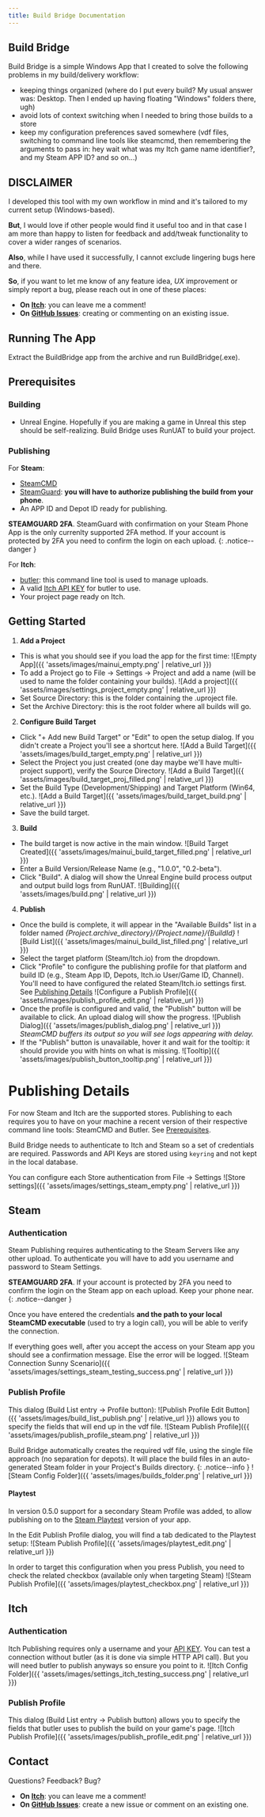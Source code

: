 ```yaml
---
title: Build Bridge Documentation
---
```


## Build Bridge

Build Bridge is a simple Windows App that I created to solve the following problems in my build/delivery workflow:
- keeping things organized (where do I put every build? My usual answer was: Desktop. Then I ended up having floating "Windows" folders there, ugh)
- avoid lots of context switching when I needed to bring those builds to a store 
- keep my configuration preferences saved somewhere (vdf files, switching to command line tools like steamcmd, then remembering the arguments to pass in: hey wait what was my Itch game name identifier?, and my Steam APP ID? and so on...)

## DISCLAIMER
I developed this tool with my own workflow in mind and it's tailored to my current setup (Windows-based).

**But**, I would love if other people would find it useful too and in that case I am more than happy to listen for feedback and add/tweak functionality to cover a wider ranges of scenarios.

**Also**, while I have used it successfully, I cannot exclude lingering bugs here and there.

**So**, if you want to let me know of any feature idea, _UX_ improvement or simply report a bug, please reach out in one of these places:

- **On [Itch](https://collederas.itch.io/build-bridge)**: you can leave me a comment!
- **On [GitHub Issues](https://github.com/Collederas/build-bridge/issues)**: creating or commenting on an existing issue.


## Running The App
Extract the BuildBridge app from the archive and run BuildBridge(.exe).


## Prerequisites

### Building
* Unreal Engine. Hopefully if you are making a game in Unreal this step should be self-realizing. Build Bridge uses RunUAT to build your project.

### Publishing

For **Steam**:
* [SteamCMD](https://developer.valvesoftware.com/wiki/SteamCMD#Downloading_SteamCMD)
* [SteamGuard](https://help.steampowered.com/en/faqs/view/7EFD-3CAE-64D3-1C31#enable): **you will have to authorize publishing the build from your phone**.
* An APP ID and Depot ID ready for publishing.

**STEAMGUARD 2FA**. SteamGuard with confirmation on your Steam Phone App is the only currenlty supported 2FA method.
If your account is protected by 2FA you need to confirm the login on each upload.
{: .notice--danger }

For **Itch**:
* [butler](https://itchio.itch.io/butler): this command line tool is used to manage uploads.
* A valid [Itch API KEY](https://itch.io/user/settings/api-keys) for butler to use.
* Your project page ready on Itch.

## Getting Started

1.  **Add a Project**
* This is what you should see if you load the app for the first time:
    ![Empty App]({{ 'assets/images/mainui_empty.png' | relative_url }})
* To add a Project go to File -> Settings -> Project and add a name (will be used to name the
    folder containing your builds).
    ![Add a project]({{ 'assets/images/settings_project_empty.png' | relative_url }})
* Set Source Directory: this is the folder containing the .uproject file.
* Set the Archive Directory: this is the root folder where all builds will go.


2.  **Configure Build Target**
* Click "+ Add new Build Target" or "Edit" to open the setup dialog. If you didn't create a Project you'll see a shortcut here.
    ![Add a Build Target]({{ 'assets/images/build_target_empty.png' | relative_url }})
* Select the Project you just created (one day maybe we'll have multi-project support), verify the Source Directory.
    ![Add a Build Target]({{ 'assets/images/build_target_proj_filled.png' | relative_url }})
* Set the Build Type (Development/Shipping) and Target Platform (Win64, etc.).
    ![Add a Build Target]({{ 'assets/images/build_target_build.png' | relative_url }})
* Save the build target.

3.  **Build**
* The build target is now active in the main window.
        ![Build Target Created]({{ 'assets/images/mainui_build_target_filled.png' | relative_url }})
* Enter a Build Version/Release Name (e.g., "1.0.0", "0.2-beta").
* Click "Build". A dialog will show the Unreal Engine build process output and output build logs from RunUAT.
        ![Building]({{ 'assets/images/build.png' | relative_url }})

4.  **Publish**
* Once the build is complete, it will appear in the "Available Builds" list in a folder named _{Project.archive_directory}/{Project.name}/{BuildId}_
        ![Build List]({{ 'assets/images/mainui_build_list_filled.png' | relative_url }})
* Select the target platform (Steam/Itch.io) from the dropdown.
* Click "Profile" to configure the publishing profile for that platform and
    build ID (e.g., Steam App ID, Depots, Itch.io User/Game ID, Channel).
    You'll need to have configured the related Steam/Itch.io settings first. See [Publishing Details](#publishing-details)
        ![Configure a Publish Profile]({{ 'assets/images/publish_profile_edit.png' | relative_url }})
* Once the profile is configured and valid, the "Publish" button will be
    available to click. An upload dialog will show the progress.
        ![Publish Dialog]({{ 'assets/images/publish_dialog.png' | relative_url }})
*SteamCMD buffers its output so you will see logs appearing with delay.*
* If the "Publish" button is unavailable, hover it and wait for the
    tooltip: it should provide you with hints on what is missing.
        ![Tooltip]({{ 'assets/images/publish_button_tooltip.png' | relative_url }})

# Publishing Details
For now Steam and Itch are the supported stores.
Publishing to each requires you to have on your machine a recent version of their respective command line tools: SteamCMD and Butler. See [Prerequisites](#prerequisites).

Build Bridge needs to authenticate to Itch and Steam so a set of credentials are required. Passwords and API Keys are stored using `keyring` and not kept in the local database.

You can configure each Store authentication from File -> Settings
        ![Store settings]({{ 'assets/images/settings_steam_empty.png' | relative_url }})


## Steam

### Authentication
Steam Publishing requires authenticating to the Steam Servers like any other upload. 
To authenticate you will have to add you username and password to Steam Settings.

**STEAMGUARD 2FA**.
If your account is protected by 2FA you need to confirm the login on the Steam app on each upload. Keep your phone near.
{: .notice--danger }

Once you have entered the credentials **and the path to your local SteamCMD executable** (used to try a login call), you will be able to verify the connection.

If everything goes well, after you accept the access on your Steam app you should see a confirmation message. Else the error will be logged.
        ![Steam Connection Sunny Scenario]({{ 'assets/images/settings_steam_testing_success.png' | relative_url }})

### Publish Profile
This dialog (Build List entry -> Profile button):
![Publish Profile Edit Button]({{ 'assets/images/build_list_publish.png' | relative_url }})
allows you to specify the fields that will end up in the vdf file.
![Steam Publish Profile]({{ 'assets/images/publish_profile_steam.png' | relative_url }})

Build Bridge automatically creates the required vdf file, using the single file approach (no separation for depots).
It will place the build files in an auto-generated Steam folder in your Project's Builds directory.
{: .notice--info }
![Steam Config Folder]({{ 'assets/images/builds_folder.png' | relative_url }})

#### Playtest
In version 0.5.0 support for a secondary Steam Profile was added, to allow publishing on to the [Steam Playtest](https://store.steampowered.com/news/group/4145017/view/2954884882167446257) version of your app.

In the Edit Publish Profile dialog, you will find a tab dedicated to the Playtest setup:
        ![Steam Publish Profile]({{ 'assets/images/playtest_edit.png' | relative_url }})

In order to target this configuration when you press Publish, you need to check the related checkbox (available only when targeting Steam)
        ![Steam Publish Profile]({{ 'assets/images/playtest_checkbox.png' | relative_url }})


## Itch

### Authentication
Itch Publishing requires only a username and your [API KEY](https://itch.io/user/settings/api-keys).
You can test a connection without butler (as it is done via simple HTTP API call). But you will need butler to publish anyways so ensure you point to it.
        ![Itch Config Folder]({{ 'assets/images/settings_itch_testing_success.png' | relative_url }})

### Publish Profile
This dialog (Build List entry -> Publish button) allows you to specify the fields that butler uses to publish the build on your game's page.
        ![Itch Publish Profile]({{ 'assets/images/publish_profile_edit.png' | relative_url }})


## Contact
Questions? Feedback? Bug?
- **On [Itch](https://collederas.itch.io/build-bridge)**: you can leave me a comment!
- **On [GitHub Issues](https://github.com/Collederas/build-bridge/issues)**: create a new issue or comment on an existing one.